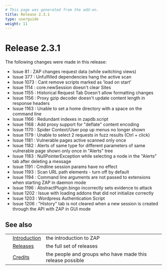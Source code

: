 ```yaml
---
# This page was generated from the add-on.
title: Release 2.3.1
type: userguide
weight: 11
---
```


# Release 2.3.1

The following changes were made in this release:

- Issue 81 : ZAP changes request data (while switching views)
- Issue 377 : Unfulfilled dependencies hang the active scan
- Issue 1073 : Cant remove scripts marked as 'load on start'
- Issue 1114 : core.newSession doesn't clear Sites
- Issue 1155 : Historical Request Tab Doesn't allow formatting changes
- Issue 1156 : Proxy gzip decoder doesn't update content length in response headers
- Issue 1163 : Unable to set a home directory with a space on the command line
- Issue 1166 : Redundant indexes in zapdb.script
- Issue 1168 : Add proxy support for "deflate" content encoding
- Issue 1170 : Spider Context/User pop up menus no longer shown
- Issue 1179 : Unable to select 2 requests in fuzz results (Ctrl + click)
- Issue 1181 : Vulnerable pages active scanned only once
- Issue 1182 : Alerts of same type for different parameters of same vulnerable page shown only once in "Alerts" tree
- Issue 1183 : NullPointerException while selecting a node in the "Alerts" tab after deleting a message
- Issue 1191 : Cmdline session params have no effect
- Issue 1193 : Scan URL path elements - turn off by default
- Issue 1194 : Command line arguments are not passed to extensions when starting ZAP in daemon mode
- Issue 1196 : AbstractPlugin.bingo incorrectly sets evidence to attack
- Issue 1202 : Issue with loading addons that did not initialize correctly
- Issue 1203 : Wordpress Authentication Script
- Issue 1206 : "History" tab is not cleared when a new session is created through the API with ZAP in GUI mode

## See also

|     |                                     |                                                           |
| --- | ----------------------------------- | --------------------------------------------------------- |
|     | [Introduction](/docs/desktop/)      | the introduction to ZAP                                   |
|     | [Releases](/docs/desktop/releases/) | the full set of releases                                  |
|     | [Credits](/docs/desktop/credits/)   | the people and groups who have made this release possible |
